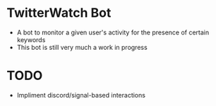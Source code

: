 # TwitterWatch Bot
 - A bot to monitor a given user's activity for the presence of certain keywords
- This bot is still very much a work in progress 
 
 # TODO
 - Impliment discord/signal-based interactions
